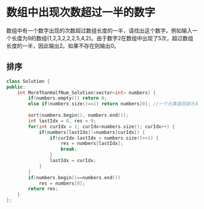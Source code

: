 # 数组中出现次数超过一半的数字

数组中有一个数字出现的次数超过数组长度的一半，请找出这个数字。例如输入一个长度为9的数组{1,2,3,2,2,2,5,4,2}。由于数字2在数组中出现了5次，超过数组长度的一半，因此输出2。如果不存在则输出0。

## 排序

```cpp
class Solution {
public:
    int MoreThanHalfNum_Solution(vector<int> numbers) {
        if(numbers.empty()) return 0;
        else if(numbers.size()==1) return numbers[0]; //一个元素返回该元素
        
        sort(numbers.begin(), numbers.end());
        int lastIdx = 0, res = 0;
        for(int curIdx = 1; curIdx<numbers.size(); curIdx++) {
            if(numbers[lastIdx]!=numbers[curIdx]) {
                if(curIdx-lastIdx > numbers.size()>>1) {
                    res = numbers[lastIdx];
                    break;
                }
                lastIdx = curIdx;
            }
        }
        if(numbers.begin()==numbers.end())
            res = numbers[0];
        return res;
    }
};
```

